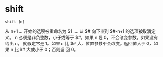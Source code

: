 # shift

`shift [n]` 

从 n+1 ... 开始的选项被重命名为 $1 ....  从 $# 向下直到 $#-n+1 的选项被取消定义。 n  必须是非负整数，小于或等于  $#。如果  n  是
0，不会改变参数。如果没有给出 n， 就假定它是 1。如果 n 比 $# 大，位置参数不会改变。返回值大于 0，如果 n 比 $# 大或小于 0；否则返
回 0。
